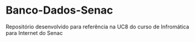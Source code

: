 # Banco-Dados-Senac
Repositório desenvolvido para referência na UC8 do curso de Infromática para Internet do Senac
